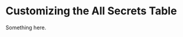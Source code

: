 [title]: # (Customizing the All Secrets Table)
[tags]: # (XXX)
[priority]: # (5021)
# Customizing the All Secrets Table
Something here.

